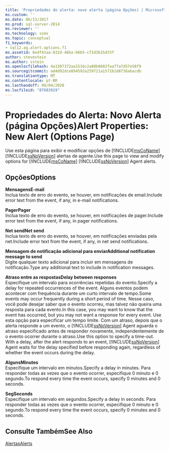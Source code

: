 ```yaml
---
title: 'Propriedades do alerta: novo alerta (página Opções) | Microsoft Docs'
ms.custom: ''
ms.date: 06/13/2017
ms.prod: sql-server-2014
ms.reviewer: ''
ms.technology: ssms
ms.topic: conceptual
f1_keywords:
- sql12.ag.alert.options.f1
ms.assetid: 6e4f41aa-832d-46ba-b6b5-cf1d3b15d33f
author: stevestein
ms.author: sstein
ms.openlocfilehash: 4a1507372aa1516c2a88b8682faa77a7d57e58f9
ms.sourcegitcommit: ad4d92dce894592a259721a1571b1d8736abacdb
ms.translationtype: MT
ms.contentlocale: pt-BR
ms.lasthandoff: 08/04/2020
ms.locfileid: "87683919"
---
```

# <a name="alert-properties-new-alert-options-page"></a><span data-ttu-id="43e72-102">Propriedades do Alerta: Novo Alerta (página Opções)</span><span class="sxs-lookup"><span data-stu-id="43e72-102">Alert Properties: New Alert (Options Page)</span></span>
  <span data-ttu-id="43e72-103">Use esta página para exibir e modificar opções de [!INCLUDE[msCoName](../../includes/msconame-md.md)] [!INCLUDE[ssNoVersion](../../includes/ssnoversion-md.md)] alertas de agente.</span><span class="sxs-lookup"><span data-stu-id="43e72-103">Use this page to view and modify options for [!INCLUDE[msCoName](../../includes/msconame-md.md)] [!INCLUDE[ssNoVersion](../../includes/ssnoversion-md.md)] Agent alerts.</span></span>  
  
## <a name="options"></a><span data-ttu-id="43e72-104">Opções</span><span class="sxs-lookup"><span data-stu-id="43e72-104">Options</span></span>  
 <span data-ttu-id="43e72-105">**Mensagens**</span><span class="sxs-lookup"><span data-stu-id="43e72-105">**E-mail**</span></span>  
 <span data-ttu-id="43e72-106">Inclua texto de erro do evento, se houver, em notificações de email.</span><span class="sxs-lookup"><span data-stu-id="43e72-106">Include error text from the event, if any, in e-mail notifications.</span></span>  
  
 <span data-ttu-id="43e72-107">**Pager**</span><span class="sxs-lookup"><span data-stu-id="43e72-107">**Pager**</span></span>  
 <span data-ttu-id="43e72-108">Inclua texto de erro do evento, se houver, em notificações de pager.</span><span class="sxs-lookup"><span data-stu-id="43e72-108">Include error text from the event, if any, in pager notifications.</span></span>  
  
 <span data-ttu-id="43e72-109">**Net send**</span><span class="sxs-lookup"><span data-stu-id="43e72-109">**Net send**</span></span>  
 <span data-ttu-id="43e72-110">Inclua texto de erro do evento, se houver, em notificações enviadas pela net.</span><span class="sxs-lookup"><span data-stu-id="43e72-110">Include error text from the event, if any, in net send notifications.</span></span>  
  
 <span data-ttu-id="43e72-111">**Mensagem de notificação adicional para enviar**</span><span class="sxs-lookup"><span data-stu-id="43e72-111">**Additional notification message to send**</span></span>  
 <span data-ttu-id="43e72-112">Digite qualquer texto adicional para incluir em mensagens de notificação.</span><span class="sxs-lookup"><span data-stu-id="43e72-112">Type any additional text to include in notification messages.</span></span>  
  
 <span data-ttu-id="43e72-113">**Atraso entre as respostas**</span><span class="sxs-lookup"><span data-stu-id="43e72-113">**Delay between responses**</span></span>  
 <span data-ttu-id="43e72-114">Especifique um intervalo para ocorrências repetidas do evento.</span><span class="sxs-lookup"><span data-stu-id="43e72-114">Specify a delay for repeated occurrences of the event.</span></span> <span data-ttu-id="43e72-115">Alguns eventos podem acontecer com frequência durante um curto intervalo de tempo.</span><span class="sxs-lookup"><span data-stu-id="43e72-115">Some events may occur frequently during a short period of time.</span></span> <span data-ttu-id="43e72-116">Nesse caso, você pode desejar saber que o evento ocorreu, mas talvez não queira uma resposta para cada evento.</span><span class="sxs-lookup"><span data-stu-id="43e72-116">In this case, you may want to know that the event has occurred, but you may not want a response for every event.</span></span> <span data-ttu-id="43e72-117">Use esta opção para especificar um tempo limite. Com um atraso, depois que o alerta responde a um evento, o [!INCLUDE[ssNoVersion](../../includes/ssnoversion-md.md)] Agent aguarda o atraso especificado antes de responder novamente, independentemente de o evento ocorrer durante o atraso.</span><span class="sxs-lookup"><span data-stu-id="43e72-117">Use this option to specify a time-out. With a delay, after the alert responds to an event, [!INCLUDE[ssNoVersion](../../includes/ssnoversion-md.md)] Agent waits for the delay specified before responding again, regardless of whether the event occurs during the delay.</span></span>  
  
 <span data-ttu-id="43e72-118">**Alguns**</span><span class="sxs-lookup"><span data-stu-id="43e72-118">**Minutes**</span></span>  
 <span data-ttu-id="43e72-119">Especifique um intervalo em minutos.</span><span class="sxs-lookup"><span data-stu-id="43e72-119">Specify a delay in minutes.</span></span> <span data-ttu-id="43e72-120">Para responder todas as vezes que o evento ocorrer, especifique 0 minuto e 0 segundo.</span><span class="sxs-lookup"><span data-stu-id="43e72-120">To respond every time the event occurs, specify 0 minutes and 0 seconds.</span></span>  
  
 <span data-ttu-id="43e72-121">**Seg**</span><span class="sxs-lookup"><span data-stu-id="43e72-121">**Seconds**</span></span>  
 <span data-ttu-id="43e72-122">Especifique um intervalo em segundos.</span><span class="sxs-lookup"><span data-stu-id="43e72-122">Specify a delay in seconds.</span></span> <span data-ttu-id="43e72-123">Para responder todas as vezes que o evento ocorrer, especifique 0 minuto e 0 segundo.</span><span class="sxs-lookup"><span data-stu-id="43e72-123">To respond every time the event occurs, specify 0 minutes and 0 seconds.</span></span>  
  
## <a name="see-also"></a><span data-ttu-id="43e72-124">Consulte Também</span><span class="sxs-lookup"><span data-stu-id="43e72-124">See Also</span></span>  
 [<span data-ttu-id="43e72-125">Alertas</span><span class="sxs-lookup"><span data-stu-id="43e72-125">Alerts</span></span>](alerts.md)  
  
  
